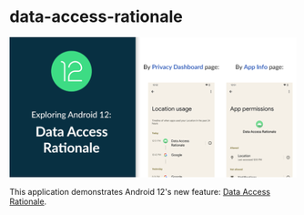 # data-access-rationale

<div align="center">
    <img src="screenshots/android-12-data-access-rationale.png" />
</div>

This application demonstrates Android 12's new feature: [Data Access Rationale](https://developer.android.com/training/permissions/explaining-access#privacy-dashboard-show-rationale).
